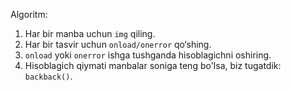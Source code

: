 Algoritm:

1. Har bir manba uchun `img` qiling.
2. Har bir tasvir uchun `onload/onerror` qo‘shing.
3. `onload` yoki `onerror` ishga tushganda hisoblagichni oshiring.
4. Hisoblagich qiymati manbalar soniga teng bo'lsa, biz tugatdik: `backback()`.
